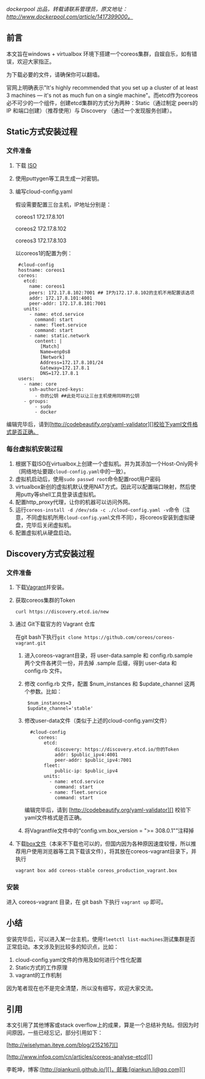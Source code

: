 *dockerpool 出品，转载请联系管理员，原文地址：http://www.dockerpool.com/article/1417399000。*

## 前言

本文旨在windows + virtualbox 环境下搭建一个coreos集群，自娱自乐，如有错误，欢迎大家指正。

为下载必要的文件，请确保你可以翻墙。

官网上明确表示"It's highly recommended that you set up a cluster of at least 3 machines — it's not as much fun on a single machine"。而etcd作为coreos必不可少的一个组件，创建etcd集群的方式分为两种：Static（通过制定 peers的IP 和端口创建）（推荐使用）与 Discovery （通过一个发现服务创建）。 

## Static方式安装过程

### 文件准备

1. 下载 [ISO][]
2. 使用puttygen等工具生成一对密钥。
3. 编写cloud-config.yaml

    假设需要配置三台主机，IP地址分别是：
    
    coreos1 172.17.8.101
    
    coreos2 172.17.8.102
    
    coreos3 172.17.8.103
    
    以coreos1的配置为例：

        #cloud-config
        hostname: coreos1 
        coreos:  
          etcd:
            name: coreos1
            peers: 172.17.8.102:7001 ## IP为172.17.8.102的主机不用配置该选项
            addr: 172.17.8.101:4001
            peer-addr: 172.17.8.101:7001
          units:
            - name: etcd.service
              command: start
            - name: fleet.service
              command: start
            - name: static.network
              content: |
                [Match]
                Name=enp0s8
                [Network]
                Address=172.17.8.101/24
                Gateway=172.17.8.1
                DNS=172.17.8.1
        users:  
          - name: core
            ssh-authorized-keys: 
              - 你的公钥 ##此处可以让三台主机使用同样的公钥
          - groups:
              - sudo
              - docker

编辑完毕后，请到[http://codebeautify.org/yaml-validator][]校验下yaml文件格式是否正确。

### 每台虚拟机安装过程

1. 根据下载ISO在virtualbox上创建一个虚拟机。并为其添加一个Host-Only网卡（网络地址要跟`cloud-config.yaml`中的一致）。
2. 虚拟机启动后，使用`sudo passwd root`命令配置root用户密码
3. virtualbox新创的虚拟机默认使用NAT方式。因此可以配置端口映射，然后使用putty等shell工具登录该虚拟机。
4. 配置http_proxy代理，让你的机器可以访问外网。
5. 运行`coreos-install -d /dev/sda -c ./cloud-config.yaml -v`命令（注意，不同虚拟机所用`cloud-config.yaml`文件不同），将coreos安装到虚拟硬盘，完毕后关闭虚拟机。
6. 配置虚拟机从硬盘启动。


## Discovery方式安装过程

### 文件准备

1. 下载[Vagrant][]并安装。
2. 获取coreos集群的Token
    
    `curl https://discovery.etcd.io/new`
   
3. 通过 Git下载官方的 Vagrant 仓库

    在git bash下执行`git clone https://github.com/coreos/coreos-vagrant.git`
    
    1. 进入coreos-vagrant目录，将 user-data.sample 和 config.rb.sample 两个文件各拷贝一份，并去掉 .sample 后缀，得到 user-data 和 config.rb 文件。
    2. 修改 config.rb 文件，配置 $num_instances 和 $update_channel 这两个参数。比如：
    
            $num_instances=3
            $update_channel='stable'
   
    3. 修改user-data文件（类似于上述的cloud-config.yaml文件）

             #cloud-config 
                coreos:
                  etcd:
                      discovery: https://discovery.etcd.io/你的Token
                      addr: $public_ipv4:4001
                      peer-addr: $public_ipv4:7001
                  fleet:
                      public-ip: $public_ipv4
                  units:
                    - name: etcd.service
                      command: start
                    - name: fleet.service
                      command: start

        编辑完毕后，请到 [http://codebeautify.org/yaml-validator][] 校验下yaml文件格式是否正确。

    4. 将Vagrantfile文件中的“config.vm.box_version = ">= 308.0.1"”注释掉

4. 下载[box文件][]（本来不下载也可以的，但国内因为各种原因速度较慢，所以推荐用户使用浏览器等工具下载该文件），将其放在coreos-vagrant目录下，并执行

    `vagrant box add coreos-stable coreos_production_vagrant.box`
   

### 安装

进入 coreos-vagrant 目录，在 git bash 下执行 `vagrant up` 即可。

## 小结

安装完毕后，可以进入某一台主机，使用`fleetctl list-machines`测试集群是否正常启动。本文涉及到比较多的知识点，比如：

1. cloud-config.yaml文件的作用及如何进行个性化配置
2. Static方式的工作原理
3. vagrant的工作机制

因为笔者现在也不是完全清楚，所以没有细写，欢迎大家交流。

## 引用

本文引用了其他博客或stack overflow上的成果，算是一个总结补充帖。但因为时间原因，一些已经忘记，部分引用如下：

[http://wiselyman.iteye.com/blog/2152167][]

[http://www.infoq.com/cn/articles/coreos-analyse-etcd][]

李乾坤，博客:[http://qiankunli.github.io/][]，邮箱:[qiankun.li@qq.com][]

[ISO]: https://coreos.com/docs/running-coreos/platforms/iso/
[http://codebeautify.org/yaml-validator]: http://codebeautify.org/yaml-validator
[Vagrant]: https://www.vagrantup.com/downloads.html
[box文件]: http://storage.core-os.net/coreos/amd64-usr/alpha/coreos_production_vagrant.box
[http://wiselyman.iteye.com/blog/2152167]: http://wiselyman.iteye.com/blog/2152167
[http://www.infoq.com/cn/articles/coreos-analyse-etcd]: http://www.infoq.com/cn/articles/coreos-analyse-etcd
[http://qiankunli.github.io/]: http://qiankunli.github.io/
[qiankun.li@qq.com]: qiankun.li@qq.com